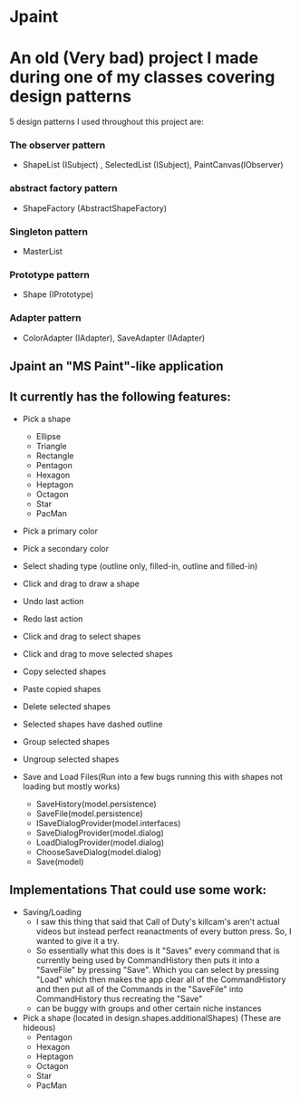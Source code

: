 # Jpaint

# An old (Very bad) project I made during one of my classes covering design patterns

5 design patterns I used throughout this project are: 
### The observer pattern 
- ShapeList (ISubject) , SelectedList (ISubject), PaintCanvas(IObserver) 
### abstract factory pattern 
- ShapeFactory (AbstractShapeFactory)
### Singleton pattern 
- MasterList
### Prototype pattern 
- Shape (IPrototype) 
### Adapter pattern 
- ColorAdapter (IAdapter), SaveAdapter (IAdapter)

## Jpaint an "MS Paint"-like application

## It currently has the following features:

- Pick a shape
  - Ellipse
  - Triangle
  - Rectangle
  - Pentagon
  - Hexagon
  - Heptagon
  - Octagon
  - Star
  - PacMan
- Pick a primary color
- Pick a secondary color
- Select shading type (outline only, filled-in, outline and filled-in)
- Click and drag to draw a shape
- Undo last action
- Redo last action
- Click and drag to select shapes
- Click and drag to move selected shapes
- Copy selected shapes
- Paste copied shapes
- Delete selected shapes
- Selected shapes have dashed outline
- Group selected shapes
- Ungroup selected shapes

- Save and Load Files(Run into a few bugs running this with shapes not loading but mostly works)
  - SaveHistory(model.persistence)
  - SaveFile(model.persistence)
  - ISaveDialogProvider(model.interfaces)
  - SaveDialogProvider(model.dialog)
  - LoadDialogProvider(model.dialog)
  - ChooseSaveDialog(model.dialog)
  - Save(model)

## Implementations That could use some work:
- Saving/Loading
  - I saw this thing that said that Call of Duty's killcam's aren't actual videos but instead perfect reanactments of every button press. So, I wanted to give it a try.
  - So essentially what this does is it "Saves" every command that is currently being used by CommandHistory then puts it into a "SaveFile" by pressing "Save". Which you can select by pressing "Load" which then makes the app clear all of the CommandHistory and then put all of the Commands in the "SaveFile" into CommandHistory thus recreating the "Save"
  - can be buggy with groups and other certain niche instances
- Pick a shape (located in design.shapes.additionalShapes) (These are hideous)
  - Pentagon
  - Hexagon
  - Heptagon
  - Octagon
  - Star
  - PacMan

